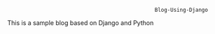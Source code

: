                                                    Blog-Using-Django
                                                   
This is a sample blog based on Django and Python                                                   
